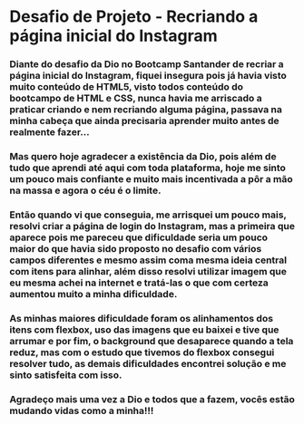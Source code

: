 # Desafio de Projeto - Recriando a página inicial do Instagram

### Diante do desafio da Dio no Bootcamp Santander de recriar a página inicial do Instagram, fiquei insegura pois já havia visto muito conteúdo de HTML5, visto todos conteúdo do bootcampo de HTML e CSS, nunca havia me arriscado a praticar criando e nem recriando alguma página, passava na minha cabeça que ainda precisaria aprender muito antes de realmente fazer...

### Mas quero hoje agradecer a existência da Dio, pois além de tudo que aprendi até aqui com toda plataforma, hoje me sinto um pouco mais confiante e muito mais incentivada a pôr a mão na massa e agora o céu é o limite.

### Então quando vi que conseguia, me arrisquei um pouco mais, resolvi criar a página de login do Instagram, mas a primeira que aparece pois me pareceu que dificuldade seria um pouco maior do que havia sido proposto no desafio com vários campos diferentes e mesmo assim coma mesma ideia central com itens para alinhar, além disso resolvi utilizar imagem que eu mesma achei na internet e tratá-las o que com certeza aumentou muito a minha dificuldade.

### As minhas maiores dificuldade foram os alinhamentos dos itens com flexbox, uso das imagens que eu baixei e tive que arrumar e por fim, o background que desaparece quando a tela reduz, mas com o estudo que tivemos do flexbox consegui resolver tudo, as demais dificuldades encontrei solução e me sinto satisfeita com isso.

### Agradeço mais uma vez a Dio e todos que a fazem, vocês estão mudando vidas como a minha!!!
